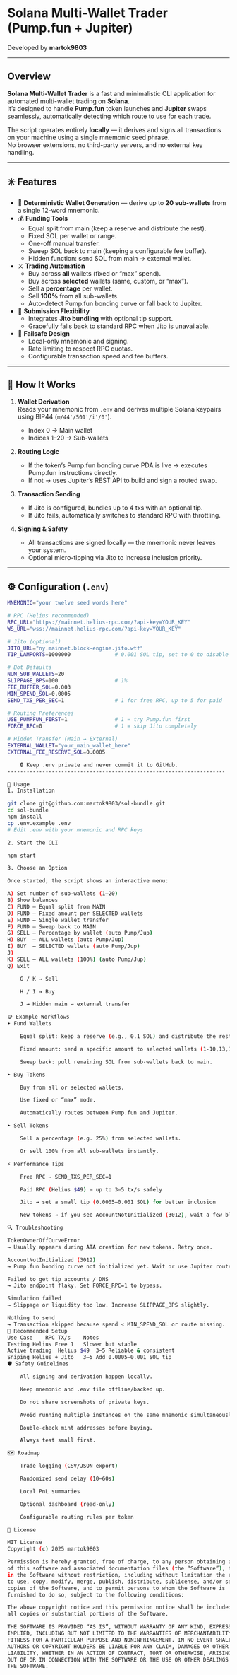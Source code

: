 # Solana Multi-Wallet Trader (Pump.fun + Jupiter)

Developed by **martok9803**

---

## Overview

**Solana Multi-Wallet Trader** is a fast and minimalistic CLI application for automated multi-wallet trading on **Solana**.  
It’s designed to handle **Pump.fun** token launches and **Jupiter** swaps seamlessly, automatically detecting which route to use for each trade.  

The script operates entirely **locally** — it derives and signs all transactions on your machine using a single mnemonic seed phrase.  
No browser extensions, no third-party servers, and no external key handling.

---

## ✳️ Features

- 🔑 **Deterministic Wallet Generation** — derive up to **20 sub-wallets** from a single 12-word mnemonic.  
- 💰 **Funding Tools**
  - Equal split from main (keep a reserve and distribute the rest).  
  - Fixed SOL per wallet or range.  
  - One-off manual transfer.  
  - Sweep SOL back to main (keeping a configurable fee buffer).  
  - Hidden function: send SOL from main → external wallet.  
- ⚔️ **Trading Automation**
  - Buy across **all** wallets (fixed or “max” spend).  
  - Buy across **selected** wallets (same, custom, or “max”).  
  - Sell a **percentage** per wallet.  
  - Sell **100%** from all sub-wallets.  
  - Auto-detect Pump.fun bonding curve or fall back to Jupiter.  
- 🚀 **Submission Flexibility**
  - Integrates **Jito bundling** with optional tip support.  
  - Gracefully falls back to standard RPC when Jito is unavailable.  
- 🧱 **Failsafe Design**
  - Local-only mnemonic and signing.  
  - Rate limiting to respect RPC quotas.  
  - Configurable transaction speed and fee buffers.

---

## 🧠 How It Works

1. **Wallet Derivation**  
   Reads your mnemonic from `.env` and derives multiple Solana keypairs using BIP44 (`m/44'/501'/i'/0'`).  
   - Index 0 → Main wallet  
   - Indices 1–20 → Sub-wallets  

2. **Routing Logic**  
   - If the token’s Pump.fun bonding curve PDA is live → executes Pump.fun instructions directly.  
   - If not → uses Jupiter’s REST API to build and sign a routed swap.  

3. **Transaction Sending**  
   - If Jito is configured, bundles up to 4 txs with an optional tip.  
   - If Jito fails, automatically switches to standard RPC with throttling.

4. **Signing & Safety**  
   - All transactions are signed locally — the mnemonic never leaves your system.  
   - Optional micro-tipping via Jito to increase inclusion priority.

---

## ⚙️ Configuration (`.env`)

```bash
MNEMONIC="your twelve seed words here"

# RPC (Helius recommended)
RPC_URL="https://mainnet.helius-rpc.com/?api-key=YOUR_KEY"
WS_URL="wss://mainnet.helius-rpc.com/?api-key=YOUR_KEY"

# Jito (optional)
JITO_URL="ny.mainnet.block-engine.jito.wtf"
TIP_LAMPORTS=1000000              # 0.001 SOL tip, set to 0 to disable

# Bot Defaults
NUM_SUB_WALLETS=20
SLIPPAGE_BPS=100                  # 1%
FEE_BUFFER_SOL=0.003
MIN_SPEND_SOL=0.0005
SEND_TXS_PER_SEC=1                # 1 for free RPC, up to 5 for paid

# Routing Preferences
USE_PUMPFUN_FIRST=1               # 1 = try Pump.fun first
FORCE_RPC=0                       # 1 = skip Jito completely

# Hidden Transfer (Main → External)
EXTERNAL_WALLET="your_main_wallet_here"
EXTERNAL_FEE_RESERVE_SOL=0.0005

    🔒 Keep .env private and never commit it to GitHub.
---------------------------------------------------------------------

🚀 Usage
1. Installation

git clone git@github.com:martok9803/sol-bundle.git
cd sol-bundle
npm install
cp .env.example .env
# Edit .env with your mnemonic and RPC keys

2. Start the CLI

npm start

3. Choose an Option

Once started, the script shows an interactive menu:

A) Set number of sub-wallets (1–20)
B) Show balances
C) FUND — Equal split from MAIN
D) FUND — Fixed amount per SELECTED wallets
E) FUND — Single wallet transfer
F) FUND — Sweep back to MAIN
G) SELL — Percentage by wallet (auto Pump/Jup)
H) BUY  — ALL wallets (auto Pump/Jup)
I) BUY  — SELECTED wallets (auto Pump/Jup)
J)
K) SELL — ALL wallets (100%) (auto Pump/Jup)
Q) Exit

    G / K → Sell

    H / I → Buy

    J → Hidden main → external transfer

🪙 Example Workflows
➤ Fund Wallets

    Equal split: keep a reserve (e.g., 0.1 SOL) and distribute the rest evenly.

    Fixed amount: send a specific amount to selected wallets (1-10,13,14).

    Sweep back: pull remaining SOL from sub-wallets back to main.

➤ Buy Tokens

    Buy from all or selected wallets.

    Use fixed or “max” mode.

    Automatically routes between Pump.fun and Jupiter.

➤ Sell Tokens

    Sell a percentage (e.g. 25%) from selected wallets.

    Or sell 100% from all sub-wallets instantly.

⚡ Performance Tips

    Free RPC → SEND_TXS_PER_SEC=1

    Paid RPC (Helius $49) → up to 3–5 tx/s safely

    Jito → set a small tip (0.0005–0.001 SOL) for better inclusion

    New tokens → if you see AccountNotInitialized (3012), wait a few blocks; the Pump.fun global PDA may not be ready yet.

🔍 Troubleshooting

TokenOwnerOffCurveError
→ Usually appears during ATA creation for new tokens. Retry once.

AccountNotInitialized (3012)
→ Pump.fun bonding curve not initialized yet. Wait or use Jupiter route.

Failed to get tip accounts / DNS
→ Jito endpoint flaky. Set FORCE_RPC=1 to bypass.

Simulation failed
→ Slippage or liquidity too low. Increase SLIPPAGE_BPS slightly.

Nothing to send
→ Transaction skipped because spend < MIN_SPEND_SOL or route missing.
🧩 Recommended Setup
Use Case	RPC	TX/s	Notes
Testing	Helius Free	1	Slower but stable
Active trading	Helius $49	3–5	Reliable & consistent
Sniping	Helius + Jito	3–5	Add 0.0005–0.001 SOL tip
🛡️ Safety Guidelines

    All signing and derivation happen locally.

    Keep mnemonic and .env file offline/backed up.

    Do not share screenshots of private keys.

    Avoid running multiple instances on the same mnemonic simultaneously.

    Double-check mint addresses before buying.

    Always test small first.

🗺️ Roadmap

    Trade logging (CSV/JSON export)

    Randomized send delay (10–60s)

    Local PnL summaries

    Optional dashboard (read-only)

    Configurable routing rules per token

📜 License

MIT License
Copyright (c) 2025 martok9803

Permission is hereby granted, free of charge, to any person obtaining a copy
of this software and associated documentation files (the “Software”), to deal
in the Software without restriction, including without limitation the rights
to use, copy, modify, merge, publish, distribute, sublicense, and/or sell
copies of the Software, and to permit persons to whom the Software is
furnished to do so, subject to the following conditions:

The above copyright notice and this permission notice shall be included in
all copies or substantial portions of the Software.

THE SOFTWARE IS PROVIDED “AS IS”, WITHOUT WARRANTY OF ANY KIND, EXPRESS OR
IMPLIED, INCLUDING BUT NOT LIMITED TO THE WARRANTIES OF MERCHANTABILITY,
FITNESS FOR A PARTICULAR PURPOSE AND NONINFRINGEMENT. IN NO EVENT SHALL THE
AUTHORS OR COPYRIGHT HOLDERS BE LIABLE FOR ANY CLAIM, DAMAGES OR OTHER
LIABILITY, WHETHER IN AN ACTION OF CONTRACT, TORT OR OTHERWISE, ARISING FROM,
OUT OF OR IN CONNECTION WITH THE SOFTWARE OR THE USE OR OTHER DEALINGS IN
THE SOFTWARE.
